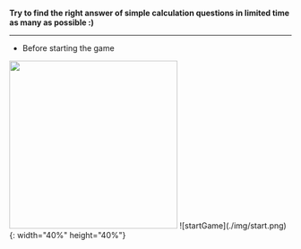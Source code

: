 **Try to find the right answer of simple calculation questions in limited time as many as possible :)**
_____________________________
* Before starting the game

<img src="/img/start.png" width="300" height="300">
![startGame](./img/start.png){: width="40%" height="40%"}
